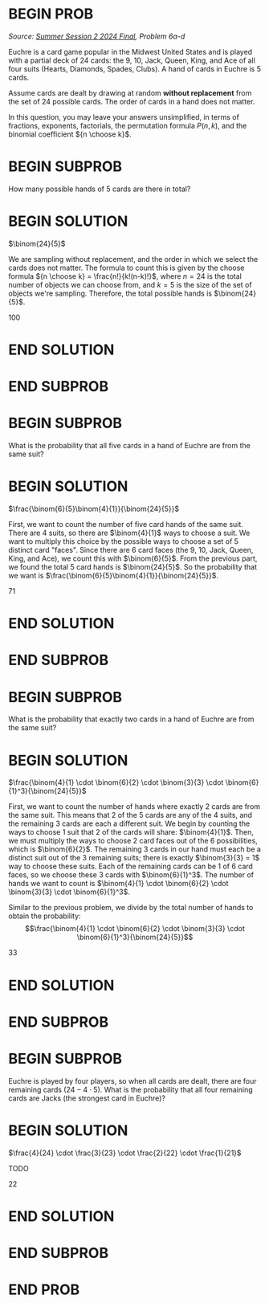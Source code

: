 # BEGIN PROB

<i>Source: [Summer Session 2 2024 Final](../ss2-24-final/index.html), Problem 6a-d</i>

Euchre is a card game popular in the Midwest United States
and is played with a partial deck of 24 cards: the 9, 10, Jack, Queen,
King, and Ace of all four suits (Hearts, Diamonds, Spades, Clubs). A
hand of cards in Euchre is 5 cards.

Assume cards are dealt by drawing at random **without replacement** from
the set of 24 possible cards. The order of cards in a hand does not
matter.

In this question, you may leave your answers unsimplified, in terms of
fractions, exponents, factorials, the permutation formula $P(n, k)$, and
the binomial coefficient ${n \choose k}$.

# BEGIN SUBPROB

How many possible hands of 5 cards are there in total?

# BEGIN SOLUTION

$\binom{24}{5}$

We are sampling without replacement, and the order in which we select the cards does not matter. The formula to count this is given by the choose formula ${n \choose k} = \frac{n!}{k!(n-k)!}$, where $n=24$ is the total number of objects we can choose from, and $k=5$ is the size of the set of objects we're sampling. Therefore, the total possible hands is $\binom{24}{5}$.

<average>100</average>

# END SOLUTION

# END SUBPROB

# BEGIN SUBPROB

What is the probability that all five cards in a hand of Euchre are from
the same suit?

# BEGIN SOLUTION

$\frac{\binom{6}{5}\binom{4}{1}}{\binom{24}{5}}$

First, we want to count the number of five card hands of the same suit. There are 4 suits, so there are $\binom{4}{1}$ ways to choose a suit. We want to multiply this choice by the possible ways to choose a set of 5 distinct card "faces". Since there are 6 card faces (the 9, 10, Jack, Queen, King, and Ace), we count this with $\binom{6}{5}$. From the previous part, we found the total 5 card hands is $\binom{24}{5}$. So the probability that we want is $\frac{\binom{6}{5}\binom{4}{1}}{\binom{24}{5}}$.

<average>71</average>

# END SOLUTION

# END SUBPROB

# BEGIN SUBPROB

What is the probability that exactly two cards in a hand of Euchre are
from the same suit?

# BEGIN SOLUTION

$\frac{\binom{4}{1} \cdot \binom{6}{2} \cdot \binom{3}{3} \cdot \binom{6}{1}^3}{\binom{24}{5}}$

First, we want to count the number of hands where exactly 2 cards are from the same suit. This means that 2 of the 5 cards are any of the 4 suits, and the remaining 3 cards are each a different suit. We begin by counting the ways to choose 1 suit that 2 of the cards will share: $\binom{4}{1}$. Then, we must multiply the ways to choose 2 card faces out of the 6 possibilities, which is $\binom{6}{2}$. The remaining 3 cards in our hand must each be a distinct suit out of the 3 remaining suits; there is exactly $\binom{3}{3} = 1$ way to choose these suits. Each of the remaining cards can be 1 of 6 card faces, so we choose these 3 cards with $\binom{6}{1}^3$. The number of hands we want to count is $\binom{4}{1} \cdot \binom{6}{2} \cdot \binom{3}{3} \cdot \binom{6}{1}^3$.

Similar to the previous problem, we divide by the total number of hands to obtain the probability: 
$$\frac{\binom{4}{1} \cdot \binom{6}{2} \cdot \binom{3}{3} \cdot \binom{6}{1}^3}{\binom{24}{5}}$$

<average>33</average>

# END SOLUTION

# END SUBPROB

# BEGIN SUBPROB

Euchre is played by four players, so when all cards are dealt, there are
four remaining cards $(24 - 4\cdot 5)$. What is the probability that all
four remaining cards are Jacks (the strongest card in Euchre)?


# BEGIN SOLUTION

$\frac{4}{24} \cdot \frac{3}{23} \cdot \frac{2}{22} \cdot \frac{1}{21}$

TODO

<average>22</average>

# END SOLUTION

# END SUBPROB

# END PROB